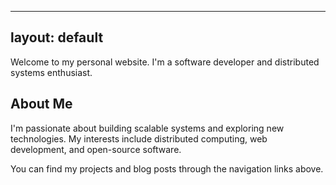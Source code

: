 ______________________________________________________________________

## layout: default

Welcome to my personal website. I'm a software developer and distributed systems enthusiast.

## About Me

I'm passionate about building scalable systems and exploring new technologies. My interests include distributed computing, web development, and open-source software.

You can find my projects and blog posts through the navigation links above.
